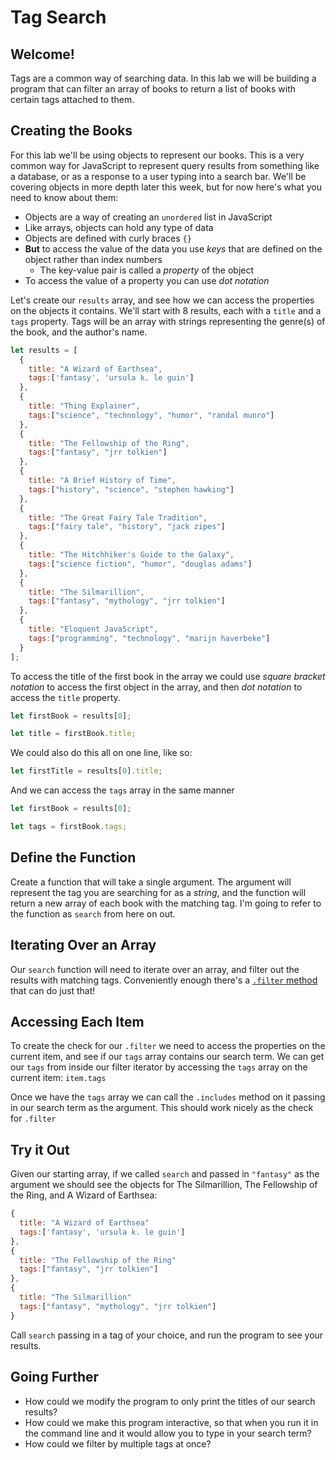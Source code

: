 # Tag Search

## Welcome!

Tags are a common way of searching data. In this lab we will be building a program that can filter an array of books to return a list of books with certain tags attached to them.

## Creating the Books

For this lab we'll be using objects to represent our books. This is a very common way for JavaScript to represent query results from something like a database, or as a response to a user typing into a search bar. We'll be covering objects in more depth later this week, but for now here's what you need to know about them:

- Objects are a way of creating an `unordered` list in JavaScript
- Like arrays, objects can hold any type of data
- Objects are defined with curly braces `{}`
- **But** to access the value of the data you use *keys* that are defined on the object rather than index numbers
  - The key-value pair is called a *property* of the object
- To access the value of a property you can use *dot notation*

Let's create our `results` array, and see how we can access the properties on the objects it contains. We'll start with 8 results, each with a `title` and a `tags` property. Tags will be an array with strings representing the genre(s) of the book, and the author's name.

```js
let results = [
  {
    title: "A Wizard of Earthsea",
    tags:['fantasy', 'ursula k. le guin']
  },
  {
    title: "Thing Explainer",
    tags:["science", "technology", "humor", "randal munro"]
  },
  {
    title: "The Fellowship of the Ring",
    tags:["fantasy", "jrr tolkien"]
  },
  {
    title: "A Brief History of Time",
    tags:["history", "science", "stephen hawking"]
  },
  {
    title: "The Great Fairy Tale Tradition",
    tags:["fairy tale", "history", "jack zipes"]
  },
  {
    title: "The Hitchhiker's Guide to the Galaxy",
    tags:["science fiction", "humor", "douglas adams"]
  },
  {
    title: "The Silmarillion",
    tags:["fantasy", "mythology", "jrr tolkien"]
  },
  {
    title: "Eloquent JavaScript",
    tags:["programming", "technology", "marijn haverbeke"]
  }
];
```

To access the title of the first book in the array we could use *square bracket notation* to access the first object in the array, and then *dot notation* to access the `title` property.

```js
let firstBook = results[0];

let title = firstBook.title;
```

We could also do this all on one line, like so:

```js
let firstTitle = results[0].title;
```

And we can access the `tags` array in the same manner

```js
let firstBook = results[0];

let tags = firstBook.tags;
```

## Define the Function

Create a function that will take a single argument. The argument will represent the tag you are searching for as a *string*, and the function will return a new array of each book with the matching tag. I'm going to refer to the function as `search` from here on out.

## Iterating Over an Array

Our `search` function will need to iterate over an array, and filter out the results with matching tags. Conveniently enough there's a [`.filter` method](https://developer.mozilla.org/en-US/docs/Web/JavaScript/Reference/Global_Objects/Array/filter) that can do just that!

## Accessing Each Item

To create the check for our `.filter` we need to access the properties on the current item, and see if our `tags` array contains our search term. We can get our `tags` from inside our filter iterator by accessing the `tags` array on the current item: `item.tags`

Once we have the `tags` array we can call the `.includes` method on it passing in our search term as the argument. This should work nicely as the check for `.filter`

## Try it Out

Given our starting array, if we called `search` and passed in `"fantasy"` as the argument we should see the objects for The Silmarillion, The Fellowship of the Ring, and A Wizard of Earthsea:

```js
{
  title: "A Wizard of Earthsea"
  tags:['fantasy', 'ursula k. le guin']
},
{
  title: "The Fellowship of the Ring"
  tags:["fantasy", "jrr tolkien"]
},
{
  title: "The Silmarillion"
  tags:["fantasy", "mythology", "jrr tolkien"]
}
```

Call `search` passing in a tag of your choice, and run the program to see your results.

## Going Further

- How could we modify the program to only print the titles of our search results?
- How could we make this program interactive, so that when you run it in the command line and it would allow you to type in your search term?
- How could we filter by multiple tags at once?
